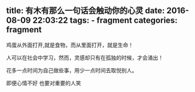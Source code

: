 title: 有木有那么一句话会触动你的心灵
date: 2016-08-09 22:03:22
tags:
    - fragment
categories: fragment
---

鸡蛋从外面打开,就是食物，而从里面打开，就是生命！

人可以在社会中学习，然而，灵感却只有在孤独的时候，才会涌出！

花多一点时间为自己做些事，用少一点时间去取悦别人。

即便心情不好 也要对重要的人笑